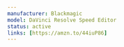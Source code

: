 ```yaml
---
manufacturer: Blackmagic
model: DaVinci Resolve Speed Editor
status: active
links: [https://amzn.to/44iuP86]
---
```

